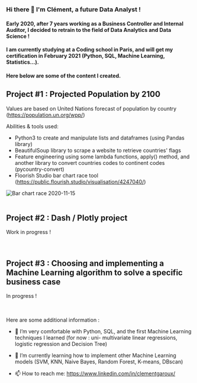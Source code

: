 ### Hi there 👋 I'm Clément, a future Data Analyst !
#### Early 2020, after 7 years working as a Business Controller and Internal Auditor, I decided to retrain to the field of Data Analytics and Data Science !
#### I am currently studying at a Coding school in Paris, and will get my certification in February 2021 (Python, SQL, Machine Learning, Statistics...).  

#### Here below are some of the content I created.  
   


## Project #1 : Projected Population by 2100
Values are based on United Nations forecast of population by country (https://population.un.org/wpp/)

Abilities & tools used:
- Python3 to create and manipulate lists and dataframes (using Pandas library)
- BeautifulSoup library to scrape a website to retrieve countries' flags
- Feature engineering using some lambda functions, apply() method, and another library to convert countries codes to continent codes (pycountry-convert)
- Floorish Studio bar chart race tool (https://public.flourish.studio/visualisation/4247040/)
 
![Bar chart race 2020-11-15](https://user-images.githubusercontent.com/70572715/99188926-e22de600-275e-11eb-8461-5050a3e1fdf6.gif)  
<br>

## Project #2 : Dash / Plotly project

Work in progress !     
<br>
<br>

## Project #3 : Choosing and implementing a Machine Learning algorithm to solve a specific business case

In progress !     
<br>
<br>

Here are some additional information :

- 🔭 I’m very comfortable with Python, SQL, and the first Machine Learning techniques I learned (for now : uni- multivariate linear regressions, logistic regression and Decision Tree)

- 🌱 I’m currently learning how to implement other Machine Learning models (SVM, KNN, Naive Bayes, Random Forest, K-means, DBscan)

- 📫 How to reach me: https://www.linkedin.com/in/clementgaroux/

